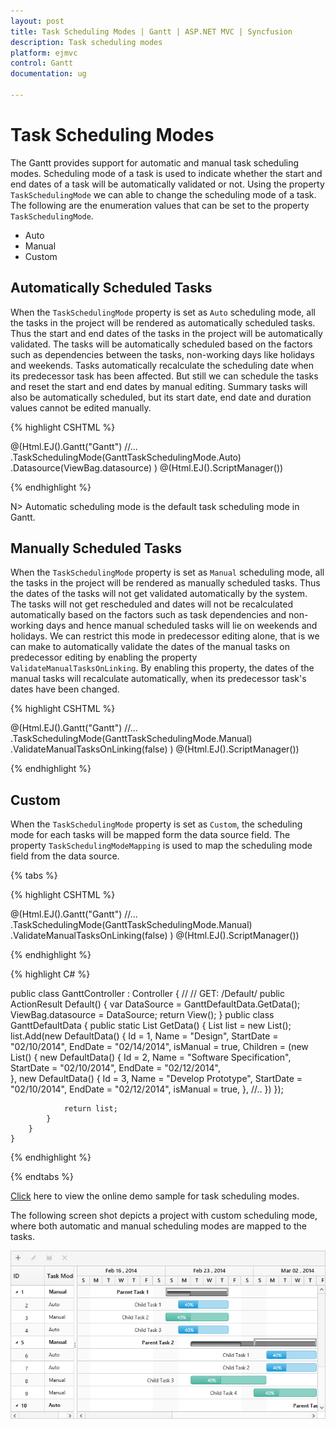 ```yaml
---
layout: post
title: Task Scheduling Modes | Gantt | ASP.NET MVC | Syncfusion
description: Task scheduling modes
platform: ejmvc
control: Gantt
documentation: ug

---
```


# Task Scheduling Modes

The Gantt provides support for automatic and manual task scheduling modes. Scheduling mode of a task is used to indicate whether the start and end dates of a task will be automatically validated or not. Using the property `TaskSchedulingMode` we can able to change the scheduling mode of a task. The following are the enumeration values that can be set to the property `TaskSchedulingMode`.

* Auto
* Manual
* Custom

## Automatically Scheduled Tasks

When the `TaskSchedulingMode` property is set as `Auto` scheduling mode, all the tasks in the project will be rendered as automatically scheduled tasks. Thus the start and end dates of the tasks in the project will be automatically validated. The tasks will be automatically scheduled based on the factors such as dependencies between the tasks, non-working days like holidays and weekends. Tasks automatically recalculate the scheduling date when its predecessor task has been affected. But still we can schedule the tasks and reset the start and end dates by manual editing. Summary tasks will also be automatically scheduled, but its start date, end date and duration values cannot be edited manually. 

{% highlight CSHTML %}

@(Html.EJ().Gantt("Gantt")
     //...
	.TaskSchedulingMode(GanttTaskSchedulingMode.Auto)
	.Datasource(ViewBag.datasource)	
)
@(Html.EJ().ScriptManager())

{% endhighlight %}

N> Automatic scheduling mode is the default task scheduling mode in Gantt.

## Manually Scheduled Tasks

When the `TaskSchedulingMode` property is set as `Manual` scheduling mode, all the tasks in the project will be rendered as manually scheduled tasks. Thus the dates of the tasks will not get validated automatically by the system. The tasks will not get rescheduled and dates will not be recalculated automatically based on the factors such as task dependencies and non-working days and hence manual scheduled tasks will lie on weekends and holidays. We can restrict this mode in predecessor editing alone, that is we can make to automatically validate the dates of the manual tasks on predecessor editing by enabling the property `ValidateManualTasksOnLinking`. By enabling this property, the dates of the manual tasks will recalculate automatically, when its predecessor task's dates have been changed.

{% highlight CSHTML %}

@(Html.EJ().Gantt("Gantt")
     //...
	.TaskSchedulingMode(GanttTaskSchedulingMode.Manual)
    .ValidateManualTasksOnLinking(false)
)
@(Html.EJ().ScriptManager())

{% endhighlight %}

## Custom

When the `TaskSchedulingMode` property is set as `Custom`, the scheduling mode for each tasks will be mapped form the data source field. The property `TaskSchedulingModeMapping` is used to map the scheduling mode field from the data source.

{% tabs %}

{% highlight CSHTML %}

@(Html.EJ().Gantt("Gantt")
     //...
	.TaskSchedulingMode(GanttTaskSchedulingMode.Manual)
    .ValidateManualTasksOnLinking(false)
)
@(Html.EJ().ScriptManager())

{% endhighlight %}

{% highlight C# %}

 public class GanttController : Controller
    {
        //
        // GET: /Default/
        public ActionResult Default()
        {
            var DataSource = GanttDefaultData.GetData();
            ViewBag.datasource = DataSource;
            return View();
        }
        public class GanttDefaultData
        {
            public static List<DefaultData> GetData()
            {
                List<DefaultData> list = new List<DefaultData>();
                list.Add(new DefaultData()
                {
                    Id = 1,
                    Name = "Design",
                    StartDate = "02/10/2014",
                    EndDate = "02/14/2014",
				    isManual = true,
                    Children = (new List<DefaultData>()
                    {
                        new DefaultData()
                        {
                            Id = 2,
                            Name = "Software Specification",
                            StartDate = "02/10/2014",
                            EndDate = "02/12/2014",                            
                        },
                        new DefaultData()
                        {
                            Id = 3,
                            Name = "Develop Prototype",
                            StartDate = "02/10/2014",
                            EndDate = "02/12/2014",
							isManual = true,
                        },
                       //..
                    })
                });
                
                return list;
            }
        }      
    }
{% endhighlight %}

{% endtabs %}

[Click](https://ej2.syncfusion.com/home/aspnetmvc.html#platform) here to view the online demo sample for task scheduling modes.

The following screen shot depicts a project with custom scheduling mode, where both automatic and manual scheduling modes are mapped to the tasks.

![](Task-Scheduling-modes_images/Task-Scheduling-modes_img1.png)